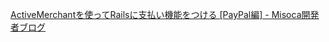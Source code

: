 [ActiveMerchantを使ってRailsに支払い機能をつける [PayPal編] - Misoca開発者ブログ](https://tech.misoca.jp/entry/2015/11/13/110343)
